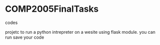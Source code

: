 # COMP2005FinalTasks
codes

projetc to run a python intrepreter on a wesite using flask module.
you can run save your code
